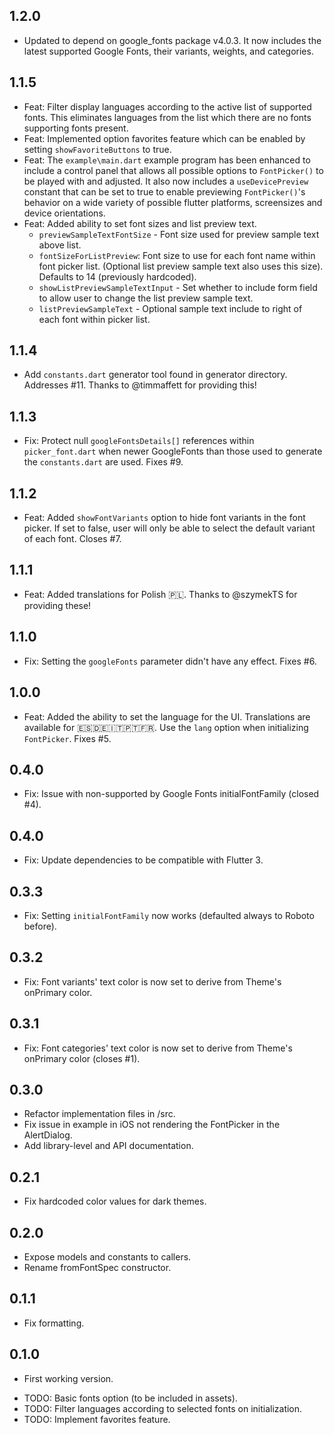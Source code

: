 ## 1.2.0

* Updated to depend on google_fonts package v4.0.3. It now includes the latest supported Google Fonts, their variants, weights, and categories. 

## 1.1.5

* Feat: Filter display languages according to the active list of supported fonts. This eliminates languages from the list which there are no fonts supporting fonts present.
* Feat: Implemented option favorites feature which can be enabled by setting `showFavoriteButtons` to true.
* Feat: The `example\main.dart` example program has been enhanced to include a control panel that allows all possible options to `FontPicker()` to be played with and adjusted.  It also now includes a `useDevicePreview` constant that can be set to true to enable previewing `FontPicker()`'s behavior on a wide variety of possible flutter platforms, screensizes and device orientations.
* Feat:  Added ability to set font sizes and list preview text.
    - `previewSampleTextFontSize` - Font size used for preview sample text above list.
    - `fontSizeForListPreview`: Font size to use for each font name within font picker list.  (Optional list preview sample text also uses this size). Defaults to 14 (previously hardcoded).
    - `showListPreviewSampleTextInput` - Set whether to include form field to allow user to change the list preview sample text.
    - `listPreviewSampleText` - Optional sample text include to right of each font within picker list.

## 1.1.4

* Add `constants.dart` generator tool found in generator directory.  Addresses #11. Thanks to @timmaffett for providing this!

## 1.1.3

* Fix: Protect null `googleFontsDetails[]` references within `picker_font.dart` when newer GoogleFonts than those used to generate the `constants.dart` are used. Fixes #9.

## 1.1.2

* Feat: Added `showFontVariants` option to hide font variants in the font picker. If set to false, user will only be able to select the default variant of each font. Closes #7.

## 1.1.1

* Feat: Added translations for Polish 🇵🇱. Thanks to @szymekTS for providing these!

## 1.1.0

* Fix: Setting the `googleFonts` parameter didn't have any effect. Fixes #6.

## 1.0.0

* Feat: Added the ability to set the language for the UI. Translations are available for 🇪🇸🇩🇪🇮🇹🇵🇹🇫🇷. Use the `lang` option when initializing `FontPicker`. Fixes #5.

## 0.4.0

* Fix: Issue with non-supported by Google Fonts initialFontFamily (closed #4).

## 0.4.0

* Fix: Update dependencies to be compatible with Flutter 3.

## 0.3.3

* Fix: Setting `initialFontFamily` now works (defaulted always to Roboto before).

## 0.3.2

* Fix: Font variants' text color is now set to derive from Theme's onPrimary color.

## 0.3.1

* Fix: Font categories' text color is now set to derive from Theme's onPrimary color (closes #1).

## 0.3.0

* Refactor implementation files in /src.
* Fix issue in example in iOS not rendering the FontPicker in the AlertDialog.
* Add library-level and API documentation. 

## 0.2.1

* Fix hardcoded color values for dark themes.

## 0.2.0

* Expose models and constants to callers.
* Rename fromFontSpec constructor.

## 0.1.1

* Fix formatting.

## 0.1.0

* First working version.

- TODO: Basic fonts option (to be included in assets).
- TODO: Filter languages according to selected fonts on initialization.
- TODO: Implement favorites feature.